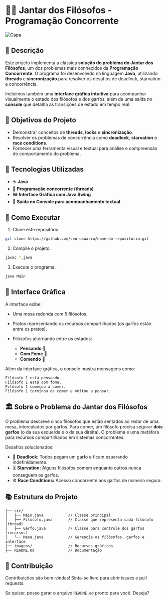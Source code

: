 # 🧠🍝 Jantar dos Filósofos - Programação Concorrente

![Capa](./762333ea-7ee4-4352-b76b-6dce46af2fa9.png)

## 📜 Descrição

Este projeto implementa a clássica **solução do problema do Jantar dos Filósofos**, um dos problemas mais conhecidos da **Programação Concorrente**. O programa foi desenvolvido na linguagem **Java**, utilizando **threads** e **sincronização** para resolver os desafios de deadlock, starvation e concorrência.

Incluímos também uma **interface gráfica intuitiva** para acompanhar visualmente o estado dos filósofos e dos garfos, além de uma saída no **console** que detalha as transições de estado em tempo real.

## 🎯 Objetivos do Projeto

* Demonstrar conceitos de **threads**, **locks** e **sincronização**.
* Resolver os problemas de concorrência como **deadlock**, **starvation** e **race conditions**.
* Fornecer uma ferramenta visual e textual para análise e compreensão do comportamento do problema.

## 🚀 Tecnologias Utilizadas

* ☕ **Java**
* 🧵 **Programação concorrente (threads)**
* 🖼️ **Interface Gráfica com Java Swing**
* 📜 **Saída no Console para acompanhamento textual**

## 🔧 Como Executar

1. Clone este repositório:

```bash
git clone https://github.com/seu-usuario/nome-do-repositorio.git
```

2. Compile o projeto:

```bash
javac *.java
```

3. Execute o programa:

```bash
java Main
```

## 🎨 Interface Gráfica

A interface exibe:

* Uma mesa redonda com 5 filósofos.
* Pratos representando os recursos compartilhados (os garfos estão entre os pratos).
* Filósofos alternando entre os estados:

  * **Pensando** 💭
  * **Com Fome** 🍴
  * **Comendo** 🍝

Além da interface gráfica, o console mostra mensagens como:

```
Filósofo 1 está pensando.
Filósofo 1 está com fome.
Filósofo 1 começou a comer.
Filósofo 1 terminou de comer e voltou a pensar.
```

## 🏛️ Sobre o Problema do Jantar dos Filósofos

O problema descreve cinco filósofos que estão sentados ao redor de uma mesa, intercalados por garfos. Para comer, um filósofo precisa segurar **dois garfos** (o da sua esquerda e o da sua direita). O problema é uma metáfora para recursos compartilhados em sistemas concorrentes.

Desafios solucionados:

* 🛑 **Deadlock:** Todos pegam um garfo e ficam esperando indefinidamente.
* ⏳ **Starvation:** Alguns filósofos comem enquanto outros nunca conseguem os garfos.
* ⚙️ **Race Conditions:** Acesso concorrente aos garfos de maneira segura.

## 📚 Estrutura do Projeto

```
├── src/
│   ├── Main.java           // Classe principal
│   ├── Filosofo.java       // Classe que representa cada filósofo (thread)
│   ├── Garfo.java          // Classe para controle dos garfos (recursos)
│   └── Mesa.java           // Gerencia os filósofos, garfos e interface
├── imagens/                // Recursos gráficos
├── README.md               // Documentação
```

## 🤝 Contribuição

Contribuições são bem-vindas! Sinta-se livre para abrir issues e pull requests.

Se quiser, posso gerar o arquivo `README.md` pronto para você. Deseja?
